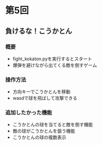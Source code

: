 # 第5回
## 負けるな！こうかとん
### 概要
- fight_kokaton.pyを実行するとスタート
- 爆弾を避けながら出てくる敵を倒すゲーム
### 操作方法
- 方向キーでこうかとんを移動
- wasdで球を飛ばして攻撃できる
### 追加したかった機能
- こうかとんの球を当てると敵を倒す機能
- 敵の球がこうかとんを狙う機能
- こうかとんの球の複数表示